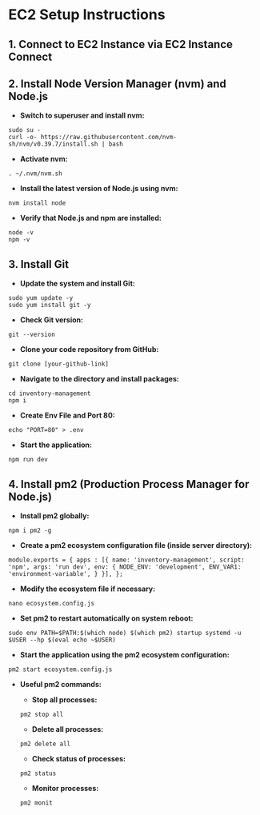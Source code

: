 # EC2 Setup Instructions

## 1. Connect to EC2 Instance via EC2 Instance Connect

## 2. Install Node Version Manager (nvm) and Node.js

- **Switch to superuser and install nvm:**

```
sudo su -
curl -o- https://raw.githubusercontent.com/nvm-sh/nvm/v0.39.7/install.sh | bash
```

- **Activate nvm:**

```
. ~/.nvm/nvm.sh
```

- **Install the latest version of Node.js using nvm:**

```
nvm install node
```

- **Verify that Node.js and npm are installed:**

```
node -v
npm -v
```

## 3. Install Git

- **Update the system and install Git:**

```
sudo yum update -y
sudo yum install git -y
```

- **Check Git version:**

```
git --version
```

- **Clone your code repository from GitHub:**

```
git clone [your-github-link]
```

- **Navigate to the directory and install packages:**

```
cd inventory-management
npm i
```

- **Create Env File and Port 80:**

```
echo "PORT=80" > .env
```

- **Start the application:**

```
npm run dev
```

## 4. Install pm2 (Production Process Manager for Node.js)

- **Install pm2 globally:**

```
npm i pm2 -g
```

- **Create a pm2 ecosystem configuration file (inside server directory):**

```
module.exports = { apps : [{ name: 'inventory-management', script: 'npm', args: 'run dev', env: { NODE_ENV: 'development', ENV_VAR1: 'environment-variable', } }], };
```

- **Modify the ecosystem file if necessary:**

```
nano ecosystem.config.js
```

- **Set pm2 to restart automatically on system reboot:**

```
sudo env PATH=$PATH:$(which node) $(which pm2) startup systemd -u $USER --hp $(eval echo ~$USER)
```

- **Start the application using the pm2 ecosystem configuration:**

```
pm2 start ecosystem.config.js
```

- **Useful pm2 commands:**

  - **Stop all processes:**

  ```
  pm2 stop all
  ```

  - **Delete all processes:**

  ```
  pm2 delete all
  ```

  - **Check status of processes:**

  ```
  pm2 status
  ```

  - **Monitor processes:**

  ```
  pm2 monit
  ```